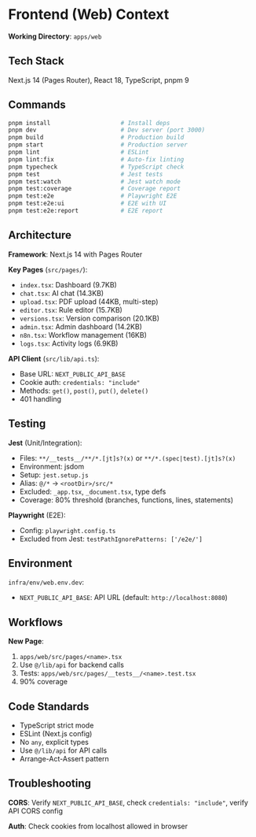 # Frontend (Web) Context

**Working Directory**: `apps/web`

## Tech Stack
Next.js 14 (Pages Router), React 18, TypeScript, pnpm 9

## Commands

```bash
pnpm install                    # Install deps
pnpm dev                        # Dev server (port 3000)
pnpm build                      # Production build
pnpm start                      # Production server
pnpm lint                       # ESLint
pnpm lint:fix                   # Auto-fix linting
pnpm typecheck                  # TypeScript check
pnpm test                       # Jest tests
pnpm test:watch                 # Jest watch mode
pnpm test:coverage              # Coverage report
pnpm test:e2e                   # Playwright E2E
pnpm test:e2e:ui                # E2E with UI
pnpm test:e2e:report            # E2E report
```

## Architecture

**Framework**: Next.js 14 with Pages Router

**Key Pages** (`src/pages/`):
- `index.tsx`: Dashboard (9.7KB)
- `chat.tsx`: AI chat (14.3KB)
- `upload.tsx`: PDF upload (44KB, multi-step)
- `editor.tsx`: Rule editor (15.7KB)
- `versions.tsx`: Version comparison (20.1KB)
- `admin.tsx`: Admin dashboard (14.2KB)
- `n8n.tsx`: Workflow management (16KB)
- `logs.tsx`: Activity logs (6.9KB)

**API Client** (`src/lib/api.ts`):
- Base URL: `NEXT_PUBLIC_API_BASE`
- Cookie auth: `credentials: "include"`
- Methods: `get()`, `post()`, `put()`, `delete()`
- 401 handling

## Testing

**Jest** (Unit/Integration):
- Files: `**/__tests__/**/*.[jt]s?(x)` or `**/*.(spec|test).[jt]s?(x)`
- Environment: jsdom
- Setup: `jest.setup.js`
- Alias: `@/*` → `<rootDir>/src/*`
- Excluded: `_app.tsx`, `_document.tsx`, type defs
- Coverage: 80% threshold (branches, functions, lines, statements)

**Playwright** (E2E):
- Config: `playwright.config.ts`
- Excluded from Jest: `testPathIgnorePatterns: ['/e2e/']`

## Environment

`infra/env/web.env.dev`:
- `NEXT_PUBLIC_API_BASE`: API URL (default: `http://localhost:8080`)

## Workflows

**New Page**:
1. `apps/web/src/pages/<name>.tsx`
2. Use `@/lib/api` for backend calls
3. Tests: `apps/web/src/pages/__tests__/<name>.test.tsx`
4. 90% coverage

## Code Standards

- TypeScript strict mode
- ESLint (Next.js config)
- No `any`, explicit types
- Use `@/lib/api` for API calls
- Arrange-Act-Assert pattern

## Troubleshooting

**CORS**: Verify `NEXT_PUBLIC_API_BASE`, check `credentials: "include"`, verify API CORS config

**Auth**: Check cookies from localhost allowed in browser
